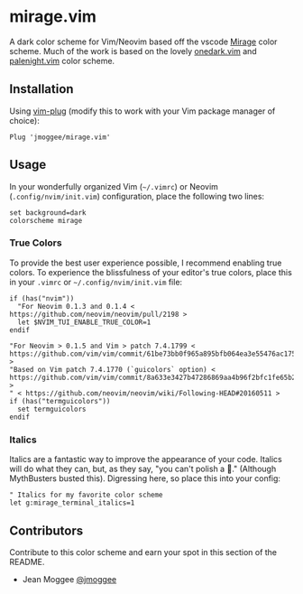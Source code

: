 # mirage.vim

A dark color scheme for Vim/Neovim based off the vscode [Mirage][mirageLink] color scheme. Much of the work is based on the lovely [onedark.vim][onedark] and [palenight.vim][palenight] color scheme.

## Installation
Using [vim-plug][vimplug] (modify this to work with your Vim package manager of choice):

```vim
Plug 'jmoggee/mirage.vim'
```

## Usage

In your wonderfully organized Vim (`~/.vimrc`) or Neovim (`.config/nvim/init.vim`) configuration, place the following two lines:

```vim
set background=dark
colorscheme mirage
```

### True Colors

To provide the best user experience possible, I recommend enabling true colors. To experience the blissfulness of your editor's true colors, place this in your `.vimrc` or `~/.config/nvim/init.vim` file:

```vim
if (has("nvim"))
  "For Neovim 0.1.3 and 0.1.4 < https://github.com/neovim/neovim/pull/2198 >
  let $NVIM_TUI_ENABLE_TRUE_COLOR=1
endif

"For Neovim > 0.1.5 and Vim > patch 7.4.1799 < https://github.com/vim/vim/commit/61be73bb0f965a895bfb064ea3e55476ac175162 >
"Based on Vim patch 7.4.1770 (`guicolors` option) < https://github.com/vim/vim/commit/8a633e3427b47286869aa4b96f2bfc1fe65b25cd >
" < https://github.com/neovim/neovim/wiki/Following-HEAD#20160511 >
if (has("termguicolors"))
  set termguicolors
endif
```

### Italics

Italics are a fantastic way to improve the appearance of your code. Italics will do what they can, but, as they say, "you can't polish a 💩." (Although MythBusters busted this). Digressing here, so place this into your config:

```vim
" Italics for my favorite color scheme
let g:mirage_terminal_italics=1
```

## Contributors

Contribute to this color scheme and earn your spot in this section of the README.

* Jean Moggee [@jmoggee](https://github.com/jmoggee/)

[mirageLink]: https://marketplace.visualstudio.com/items?itemName=tristanremy.mirage
[onedark]: https://github.com/joshdick/onedark.vim
[palenight]: https://github.com/drewtempelmeyer/palenight.vim
[vimplug]: https://github.com/junegunn/vim-plug
[firaCode]: https://github.com/tonsky/FiraCode
